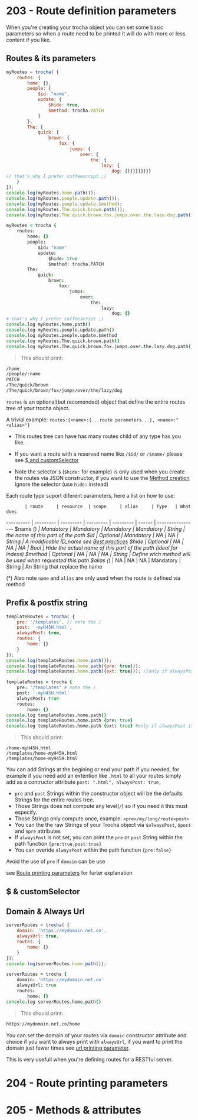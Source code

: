 # 203 - Route definition parameters
When you're creating your trocha object you can set some basic parameters so when a route need to be printed it will do with more or less content if you like.

## Routes & its parameters
```javascript
myRoutes = trocha( {
	routes: {
		home: {},
		people: {
			$id: "name",
			update: {
				$hide: true,
				$method: trocha.PATCH
			}
		},
		The: {
			quick: {
				brown: {
					fox: {
						jumps: {
							over: {
								the: {
									lazy: {
										dog: {}}}}}}}}}
// that's why I prefer coffeescript ;)
	}
});
console.log(myRoutes.home.path());
console.log(myRoutes.people.update.path());
console.log(myRoutes.people.update.$method);
console.log(myRoutes.The.quick.brown.path());
console.log(myRoutes.The.quick.brown.fox.jumps.over.the.lazy.dog.path());
```

```coffeescript
myRoutes = trocha {
	routes:
		home: {}
		people:
			$id: "name"
			update:
				$hide: true
				$method: trocha.PATCH
		The:
			quick:
				brown:
					fox:
						jumps:
							over:
								the:
									lazy:
										dog: {}
# that's why I prefer coffeescript ;)
console.log myRoutes.home.path()
console.log myRoutes.people.update.path()
console.log myRoutes.people.update.$method
console.log myRoutes.The.quick.brown.path()
console.log myRoutes.The.quick.brown.fox.jumps.over.the.lazy.dog.path()
```
> This should print:

```bash
/home
/people/:name
PATCH
/The/quick/brown
/The/quick/brown/fox/jumps/over/the/lazy/dog
```

`routes` is an optional(but recomended) object that define the entire routes tree of your trocha object.

A trivial example: `routes:{<name>:{...route parameters...}, <name>:"<alias>"}`

* This routes tree can have has many routes child of any type has you like.

* If you want a route with a reserved name like `/$id/` or `/$name/` please see [$ and customSelector](#$-and-customSelector)

* Note the selector `$` (`$hide:` for example) is only used when you create the routes via JSON constructor, if you want to use the [Method creation](#via-method) ignore the selector (use `hide:` instead)

Each route type suport diferent parameters, here a list on how to use:

           | route     | resource  | scope     | alias     | Type   | What does
---------- | --------- | --------- | --------- | --------- | ------ | -----------------
$name (*)  | Mandatory | Mandatory | Mandatory | Mandatory | String | the name of this part of the path
$id        | Optional  | Mandatory | NA        | NA        | String | A modificable ID_name see [Best practices](#301-best-practices)
$hide      | Optional  | NA        | NA        | NA        | Bool   | Hide the actual name of this part of the path (ideal for indexs)
$method    | Optional  | NA        | NA        | NA        | String | Define wich method will be used when requested this path
$alias (*) | NA        | NA        | NA        | Mandatory | String | An String that replace the name

(*) Also note `name` and `alias` are only used when the route is defined vía method

## Prefix & postfix string
```javascript
templateRoutes = trocha( {
	pre: '/templates', // note the /
	post: '-myH45H.html',
	alwaysPost: true,
	routes: {
		home: {}
	}
});
console.log(templateRoutes.home.path());
console.log(templateRoutes.home.path({pre: true}));
console.log(templateRoutes.home.path({ext: true})); //only if alwaysPost is not set
```

```coffeescript
templateRoutes = trocha {
	pre: '/templates' # note the /
	post: '-myH45H.html'
	alwaysPost: true
	routes:
		home: {}
console.log templateRoutes.home.path()
console.log templateRoutes.home.path {pre: true}
console.log templateRoutes.home.path {ext: true} #only if alwaysPost is not set
```
> This should print:

```shell
/home-myH45H.html
/templates/home-myH45H.html
/templates/home-myH45H.html
```

You can add Strings at the begining or end your path if you needed, for example if you need add an extention like `.html` to all your routes simply add as a contructor attribute `post: ".html", alwaysPost: true,`

* `pre` and `post` Strings within the constructor object will be the defaults Strings for the entire routes tree.
* Those Strings does not compute any level(`/`) so if you need it this must especify.
* Those Strings only compute once, example: `<pre>/my/long/route<post>`
* You can the the raw Strings of your Trocha object via `$alwaysPost`, `$post` and `$pre` attributes
* If `alwaysPost` is not set, you can print the `pre` or `post` String within the path function `{pre:true,post:true}`
* You can overide `alwaysPost` within the path function `{pre:false}`

<aside class="notice">
Avoid the use of <code>pre</code> if <code>domain</code> can be use
</aside>

see [Route printing parameters](#204-route-printing-parameters) for furter explanation

## $ & customSelector

## Domain & Always Url
```javascript
serverRoutes = trocha( {
	domain: 'https://mydomain.net.co',
	alwaysUrl: true,
	routes: {
		home: {}
	}
});
console.log(serverRoutes.home.path());
```

```coffeescript
serverRoutes = trocha {
	domain: 'https://mydomain.net.co'
	alwaysUrl: true
	routes:
		home: {}
console.log serverRoutes.home.path()
```
> This should print:

```bash
https://mydomain.net.co/home
```

You can set the domain of your routes via `domain` constructor attribute and choice if you want to always print with `alwaysUrl`, if you want to print the domain just fewer times see [url printing parameter](#url).

This is very usefull when you're defining routes for a RESTful server.


# 204 - Route printing parameters

# 205 - Methods & attributes